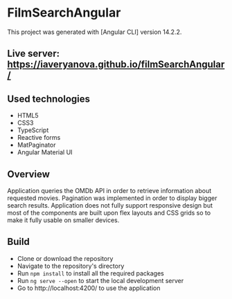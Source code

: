 # FilmSearchAngular

This project was generated with [Angular CLI] version 14.2.2.

## Live server: https://iaveryanova.github.io/filmSearchAngular/

## Used technologies

* HTML5
* CSS3
* TypeScript
* Reactive forms
* MatPaginator
* Angular Material UI

## Overview

Application queries the OMDb API in order to retrieve information about requested movies. Pagination was implemented in order to display bigger search results. Application does not fully support responsive design but most of the components are built upon flex layouts and CSS grids so to make it fully usable on smaller devices.

## Build

* Clone or download the repository
* Navigate to the repository's directory
* Run `npm install` to install all the required packages
* Run `ng serve --open` to start the local development server
* Go to http://localhost:4200/ to use the application
